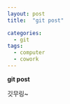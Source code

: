 ```yaml
---
layout: post
title:  "git post"

categories:
  - git
tags:
  - computer
  - cowork
---
```



**git post**

깃무링~